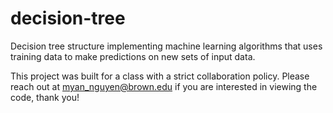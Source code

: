 # decision-tree
Decision tree structure implementing machine learning algorithms that uses training data to make predictions on new sets of input data.

This project was built for a class with a strict collaboration policy. Please reach out at myan_nguyen@brown.edu if you are interested in viewing the code, thank you!
